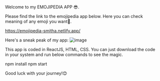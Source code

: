 Welcome to my EMOJIPEDIA APP 😎.

Please find the link to the emojipedia app below.
Here you can check meaning of any emoji you want🤩.

https://emojipedia-smitha.netlify.app/

Here's a sneak peak of my app:
![image](https://user-images.githubusercontent.com/85095475/189640986-bb7fe6da-6c29-4cda-8fe0-0eeda4b1b834.png)



This app is coded in ReactJS, HTML, CSS.
You can just download the code in your system and run below commands to see the magic.

npm install
npm start

Good luck with your journey!😊
